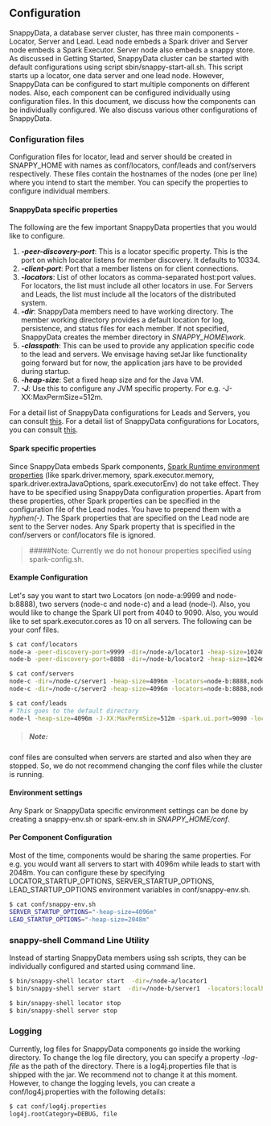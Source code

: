 ## Configuration

SnappyData, a database server cluster, has three main components - Locator, Server and Lead. Lead node embeds a Spark driver and Server node embeds a Spark Executor. Server node also embeds a snappy store. As discussed in Getting Started, SnappyData cluster can be started with default configurations using script sbin/snappy-start-all.sh. This script starts up a locator, one data server and one lead node. However, SnappyData can be configured to start multiple components on different nodes. Also, each component can be configured individually using configuration files. In this document, we discuss how the components can be individually configured. We also discuss various other configurations of SnappyData. 

### Configuration files

Configuration files for locator, lead and server should be created in SNAPPY_HOME with names as conf/locators, conf/leads and conf/servers respectively. These files contain the hostnames of the nodes (one per line) where you intend to start the member. You can specify the properties to configure individual members. 

#### SnappyData specific properties

The following are the few important SnappyData properties that you would like to configure. 

1. **_-peer-discovery-port_**: This is a locator specific property. This is the port on which locator listens for member discovery. It defaults to 10334. 
2. **_-client-port_**: Port that a member listens on for client connections. 
3. **_-locators_**: List of other locators as comma-separated host:port values. For locators, the list must include all other locators in use. For Servers and Leads, the list must include all the locators of the distributed system.
4. **_-dir_**: SnappyData members need to have working directory. The member working directory provides a default location for log, persistence, and status files for each member. If not specified, SnappyData creates the member directory in _SNAPPY_HOME\work_. 
5. **_-classpath_**: This can be used to provide any application specific code to the lead and servers. We envisage having setJar like functionality going forward but for now, the application jars have to be provided during startup. 
6. **_-heap-size_**: Set a fixed heap size and for the Java VM. 
7. **_-J_**: Use this to configure any JVM specific property. For e.g. -J-XX:MaxPermSize=512m. 

For a detail list of SnappyData configurations for Leads and Servers, you can consult [this](http://gemfirexd.docs.pivotal.io/1.3.0/userguide/reference/gfxd_commands/gfxd-server.html). For a detail list of SnappyData configurations for Locators, you can consult [this](http://gemfirexd.docs.pivotal.io/1.3.0/userguide/reference/gfxd_commands/gfxd-locator.html).

#### Spark specific properties 

Since SnappyData embeds Spark components, [Spark Runtime environment properties](http://spark.apache.org/docs/latest/configuration.html#runtime-environment) (like  spark.driver.memory, spark.executor.memory, spark.driver.extraJavaOptions, spark.executorEnv) do not take effect. They have to be specified using SnappyData configuration properties. Apart from these properties, other Spark properties can be specified in the configuration file of the Lead nodes. You have to prepend them with a _hyphen(-)_. The Spark properties that are specified on the Lead node are sent to the Server nodes. Any Spark property that is specified in the conf/servers or conf/locators file is ignored. 
>#####Note:
Currently we do not honour properties specified using spark-config.sh. 

#### Example Configuration

Let's say you want to start two Locators (on node-a:9999 and node-b:8888), two servers (node-c and node-c) and a lead (node-l). Also, you would like to change the Spark UI port from 4040 to 9090. Also, you would like to set spark.executor.cores as 10 on all servers. The following can be your conf files. 
```bash
$ cat conf/locators
node-a -peer-discovery-port=9999 -dir=/node-a/locator1 -heap-size=1024m -locators=node-b:8888
node-b -peer-discovery-port=8888 -dir=/node-b/locator2 -heap-size=1024m -locators=node-a:9999

$ cat conf/servers
node-c -dir=/node-c/server1 -heap-size=4096m -locators=node-b:8888,node-a:9999
node-c -dir=/node-c/server2 -heap-size=4096m -locators=node-b:8888,node-a:9999

$ cat conf/leads
# This goes to the default directory 
node-l -heap-size=4096m -J-XX:MaxPermSize=512m -spark.ui.port=9090 -locators=node-b:8888,node-a:9999 -spark.executor.cores=10
```
> ##### Note: 
conf files are consulted when servers are started and also when they are stopped. So, we do not recommend changing the conf files while the cluster is running. 

#### Environment settings

Any Spark or SnappyData specific environment settings can be done by creating a snappy-env.sh or spark-env.sh in _SNAPPY_HOME/conf_. 


#### Per Component Configuration 

Most of the time, components would be sharing the same properties. For e.g. you would want all servers to start with 4096m while leads to start with 2048m. You can configure these by specifying LOCATOR_STARTUP_OPTIONS, SERVER_STARTUP_OPTIONS, LEAD_STARTUP_OPTIONS environment variables in conf/snappy-env.sh. 

```bash 
$ cat conf/snappy-env.sh
SERVER_STARTUP_OPTIONS="-heap-size=4096m"
LEAD_STARTUP_OPTIONS="-heap-size=2048m"
```

### snappy-shell Command Line Utility

Instead of starting SnappyData members using ssh scripts, they can be individually configured and started using command line. 

```bash 
$ bin/snappy-shell locator start  -dir=/node-a/locator1 
$ bin/snappy-shell server start  -dir=/node-b/server1  -locators:localhost:10334

$ bin/snappy-shell locator stop
$ bin/snappy-shell server stop
```
  
### Logging 

Currently, log files for SnappyData components go inside the working directory. To change the log file directory, you can specify a property _-log-file_ as the path of the directory. There is a log4j.properties file that is shipped with the jar. We recommend not to change it at this moment. However, to change the logging levels, you can create a conf/log4j.properties with the following details: 

```bash
$ cat conf/log4j.properties 
log4j.rootCategory=DEBUG, file
```


